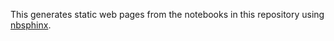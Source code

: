 This generates static web pages from the notebooks in this repository using
[nbsphinx](https://nbsphinx.readthedocs.io/en/0.5.1/).
